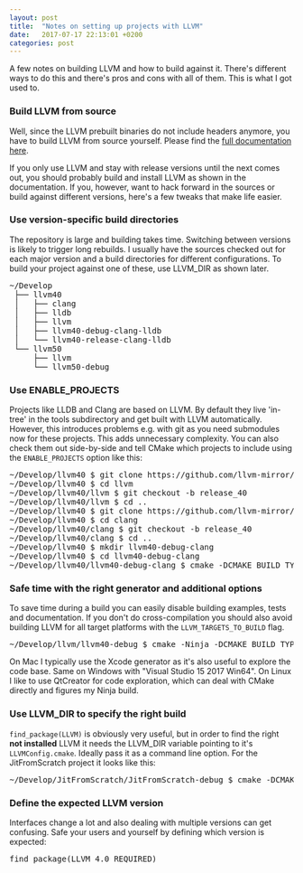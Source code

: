 ```yaml
---
layout: post
title:  "Notes on setting up projects with LLVM"
date:   2017-07-17 22:13:01 +0200
categories: post
--- 
```

A few notes on building LLVM and how to build against it. There's different ways to do this and there's pros and cons with all of them. This is what I got used to.

### Build LLVM from source

Well, since the LLVM prebuilt binaries do not include headers anymore, you have to build LLVM from source yourself. Please find the [full documentation here](http://llvm.org/docs/CMake.html).

If you only use LLVM and stay with release versions until the next comes out, you should probably build and install LLVM as shown in the documentation. If you, however, want to hack forward in the sources or build against different versions, here's a few tweaks that make life easier.

### Use version-specific build directories

The repository is large and building takes time. Switching between versions is likely to trigger long rebuilds. I usually have the sources checked out for each major version and a build directories for different configurations. To build your project against one of these, use LLVM_DIR as shown later.

<pre>
~/Develop
 ├── llvm40
 │   ├── clang
 │   ├── lldb
 │   ├── llvm
 │   ├── llvm40-debug-clang-lldb
 │   └── llvm40-release-clang-lldb
 └── llvm50
     ├── llvm
     └── llvm50-debug
</pre>

### Use ENABLE_PROJECTS

Projects like LLDB and Clang are based on LLVM. By default they live 'in-tree' in the tools subdirectory and get built with LLVM automatically. However, this introduces problems e.g. with git as you need submodules now for these projects. This adds unnecessary complexity. You can also check them out side-by-side and tell CMake which projects to include using the `ENABLE_PROJECTS` option like this:

<pre>
~/Develop/llvm40 $ git clone https://github.com/llvm-mirror/llvm llvm
~/Develop/llvm40 $ cd llvm
~/Develop/llvm40/llvm $ git checkout -b release_40
~/Develop/llvm40/llvm $ cd ..
~/Develop/llvm40 $ git clone https://github.com/llvm-mirror/clang clang
~/Develop/llvm40 $ cd clang
~/Develop/llvm40/clang $ git checkout -b release_40
~/Develop/llvm40/clang $ cd ..
~/Develop/llvm40 $ mkdir llvm40-debug-clang
~/Develop/llvm40 $ cd llvm40-debug-clang
~/Develop/llvm40/llvm40-debug-clang $ cmake -DCMAKE_BUILD_TYPE=Debug -DENABLE_PROJECTS=clang ../llvm
</pre>

### Safe time with the right generator and additional options

To save time during a build you can easily disable building examples, tests and documentation. If you don't do cross-compilation you should also avoid building LLVM for all target platforms with the `LLVM_TARGETS_TO_BUILD` flag.

<pre>
~/Develop/llvm/llvm40-debug $ cmake -Ninja -DCMAKE_BUILD_TYPE=Debug -DLLVM_TARGETS_TO_BUILD=X86 -DLLVM_INCLUDE_EXAMPLES=OFF -DLLVM_INCLUDE_TESTS=OFF -DLLVM_INCLUDE_DOCS=OFF ../llvm40
</pre>

On Mac I typically use the Xcode generator as it's also useful to explore the code base. Same on Windows with "Visual Studio 15 2017 Win64". On Linux I like to use QtCreator for code exploration, which can deal with CMake directly and figures my Ninja build.

### Use LLVM_DIR to specify the right build

`find_package(LLVM)` is obviously very useful, but in order to find the right **not installed** LLVM it needs the LLVM_DIR variable pointing to it's `LLVMConfig.cmake`. Ideally pass it as a command line option. For the JitFromScratch project it looks like this:

<pre>
~/Develop/JitFromScratch/JitFromScratch-debug $ cmake -DCMAKE_BUILD_TYPE=Debug -DLLVM_DIR=~/Develop/llvm40/llvm40-debug-clang/lib/cmake/llvm ../JitFromScratch
</pre>

### Define the expected LLVM version

Interfaces change a lot and also dealing with multiple versions can get confusing. Safe your users and yourself by defining which version is expected:

<pre>
find_package(LLVM 4.0 REQUIRED)
</pre>
